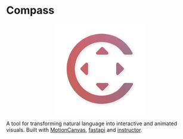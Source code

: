 # Compass

<p align="center">
  <img src="./frontend/src/assets/logo.svg" alt="image">
</p>

A tool for transforming natural language into interactive and animated visuals. Built with [MotionCanvas](https://motioncanvas.io/), [fastapi](https://fastapi.tiangolo.com/) and [instructor](https://python.useinstructor.com/). 

